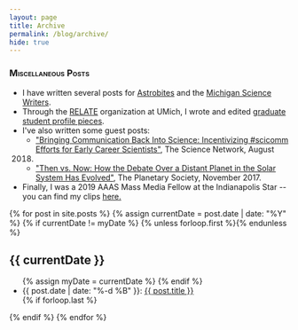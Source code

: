 ```yaml
---
layout: page
title: Archive
permalink: /blog/archive/
hide: true
---
```


### <span style="font-variant:small-caps;">Miscellaneous Posts</span>
* I have written several posts for <a
href="https://astrobites.org/author/shamilton/"
target="_blank">Astrobites</a> and the <a
href="https://misciwriters.com/tag/stephaniehamilton/"
target="_blank">Michigan Science Writers</a>.
* Through the [RELATE](https://learntorelate.org) organization at UMich, I wrote
and edited [graduate student profile
pieces](https://sites.google.com/search/umich.edu/grad-ed-studentstories?query=Stephanie%20Hamilton&scope=site).
* I've also written some guest posts:
  * <a
  href="https://blog.ucsusa.org/science-blogger/bringing-communication-back-into-science-incentivizing-scicomm-efforts-for-early-career-scientists"
  target="_blank">"Bringing Communication Back Into Science: Incentivizing
  #scicomm Efforts for Early Career Scientists"</a>, The Science Network, August
  2018.
  * <a
  href="http://www.planetary.org/blogs/guest-blogs/2017/1030-planet-nine-debate-history.html"
  target="_blank">"Then vs. Now: How the Debate Over a Distant Planet in the
  Solar System Has Evolved"</a>, The Planetary Society, November 2017.
* Finally, I was a 2019 AAAS Mass Media Fellow at the Indianapolis Star -- you
can find my clips <a
href="https://www.aaas.org/programs/mass-media-fellowship/stephanie-hamilton" target="_blank">here.</a>


<section class="archive-post-list">

   {% for post in site.posts %}
       {% assign currentDate = post.date | date: "%Y" %}
       {% if currentDate != myDate %}
           {% unless forloop.first %}</ul>{% endunless %}
           <h1>{{ currentDate }}</h1>
           <ul>
           {% assign myDate = currentDate %}
       {% endif %}
       <li><span>{{ post.date | date: "%-d %B" }}</span>:  <a href="{{ post.url }}">{{ post.title }}</a></li>
       {% if forloop.last %}</ul>{% endif %}
   {% endfor %}

</section>
